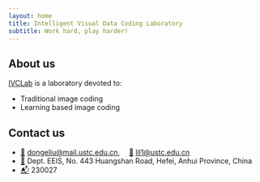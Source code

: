 ```yaml
---
layout: home
title: Intelligent Visual Data Coding Laboratory
subtitle: Work hard, play harder!
---
```


## About us

[IVCLab](https://ustc-ivclab.github.io) is a laboratory devoted to:

- Traditional image coding
- Learning based image coding

## Contact us

- [:e-mail:](mailto:dongeliu@mail.ustc.edu.cn) dongeliu@mail.ustc.edu.cn,&emsp; [:e-mail:](mailto:lil1@ustc.edu.cn) lil1@ustc.edu.cn
- [:office:](https://ustc.edu.cn/) Dept. EEIS, No. 443 Huangshan Road, Hefei,
  Anhui Province, China
- [:mailbox_with_mail:](https://ustc.edu.cn/) 230027
